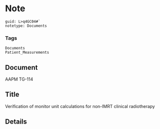 # Note
```
guid: L>q4GC04#`
notetype: Documents
```

### Tags
```
Documents
Patient_Measurements
```

## Document
AAPM TG-114

## Title
Verification of monitor unit calculations for non-IMRT clinical radiotherapy

## Details

